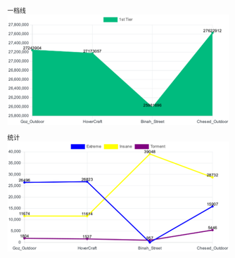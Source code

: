一档线
![first_tier.png](https://github.com/hexstr/BlueArchive_RaidRankingList/blob/data//first_tier.png?raw=true)

统计
![tier_group.png](https://github.com/hexstr/BlueArchive_RaidRankingList/blob/data//tier_group.png?raw=true)
